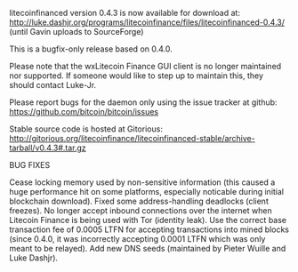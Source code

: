 litecoinfinanced version 0.4.3 is now available for download at:
http://luke.dashjr.org/programs/litecoinfinance/files/litecoinfinanced-0.4.3/ (until Gavin uploads to SourceForge)

This is a bugfix-only release based on 0.4.0.

Please note that the wxLitecoin Finance GUI client is no longer maintained nor supported. If someone would like to step up to maintain this, they should contact Luke-Jr.

Please report bugs for the daemon only using the issue tracker at github:
https://github.com/bitcoin/bitcoin/issues

Stable source code is hosted at Gitorious:
http://gitorious.org/litecoinfinance/litecoinfinanced-stable/archive-tarball/v0.4.3#.tar.gz

BUG FIXES

Cease locking memory used by non-sensitive information (this caused a huge performance hit on some platforms, especially noticable during initial blockchain download).
Fixed some address-handling deadlocks (client freezes).
No longer accept inbound connections over the internet when Litecoin Finance is being used with Tor (identity leak).
Use the correct base transaction fee of 0.0005 LTFN for accepting transactions into mined blocks (since 0.4.0, it was incorrectly accepting 0.0001 LTFN which was only meant to be relayed).
Add new DNS seeds (maintained by Pieter Wuille and Luke Dashjr).

